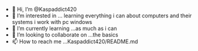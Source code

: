 - 👋 Hi, I’m @Kaspaddict420
- 👀 I’m interested in ... learning everything i can about computers and their systems i work with pc windows
- 🌱 I’m currently learning ...as much as i can
- 💞️ I’m looking to collaborate on ...the basics
- 📫 How to reach me ...Kaspaddict420/README.md

<!---
Kaspaddict420/Kaspaddict420 is a ✨ special ✨ repository because its `README.md` (this file) appears on your GitHub profile.
You can click the Preview link to take a look at your changes.
--->
